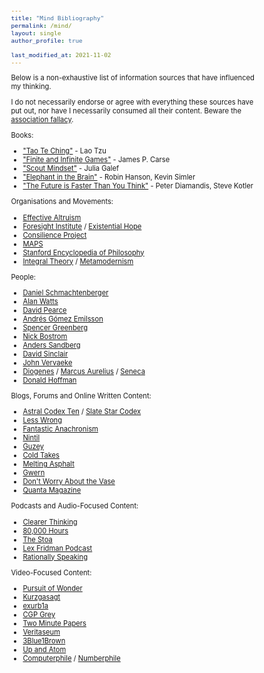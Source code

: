 ```yaml
---
title: "Mind Bibliography"
permalink: /mind/
layout: single
author_profile: true

last_modified_at: 2021-11-02
---
```


<body style="font-size:0.7em">
Below is a non-exhaustive list of information sources that have influenced my thinking.

I do not necessarily endorse or agree with everything these sources have put out, nor have I necessarily consumed all their content. Beware the [association fallacy](https://www.logicallyfallacious.com/logicalfallacies/Ad-Hominem-Guilt-by-Association).

Books:
- ["Tao Te Ching"](https://terebess.hu/english/tao/mitchell.html) - Lao Tzu
- ["Finite and Infinite Games"](https://www.goodreads.com/en/book/show/189989.Finite_and_Infinite_Games) - James P. Carse
- ["Scout Mindset"](https://www.goodreads.com/en/book/show/42041926-the-scout-mindset) - Julia Galef
- ["Elephant in the Brain"](https://www.goodreads.com/en/book/show/28820444-the-elephant-in-the-brain) - Robin Hanson, Kevin Simler
- ["The Future is Faster Than You Think"](https://www.goodreads.com/book/show/52290273-the-future-is-faster-than-you-think) - Peter Diamandis, Steve Kotler

Organisations and Movements:
- [Effective Altruism](https://forum.effectivealtruism.org/)
- [Foresight Institute](https://foresight.org/) / [Existential Hope](https://www.existentialhope.com/)
- [Consilience Project](https://consilienceproject.org/democracy-and-the-epistemic-commons/)
- [MAPS](https://maps.org/)
- [Stanford Encyclopedia of Philosophy](https://plato.stanford.edu/index.html)
- [Integral Theory](https://integrallife.com/what-is-integral-approach/) / [Metamodernism](https://metamoderna.org/metamodernism/)

People:
- [Daniel Schmachtenberger](https://www.youtube.com/watch?v=hGRNUw559SE)
- [Alan Watts](https://www.youtube.com/watch?v=2yWx7cqiSJI)
- [David Pearce](https://www.hedweb.com/hedonist.htm)
- [Andrés Gómez Emilsson](https://qualiacomputing.com/about/)
- [Spencer Greenberg](https://www.spencergreenberg.com/)
- [Nick Bostrom](https://www.nickbostrom.com/)
- [Anders Sandberg](https://aleph.se/andart2/about/)
- [David Sinclair](https://sinclair.hms.harvard.edu/people/david-sinclair)
- [John Vervaeke](https://www.youtube.com/playlist?list=PLND1JCRq8Vuh3f0P5qjrSdb5eC1ZfZwWJ)
- [Diogenes](https://penelope.uchicago.edu/~grout/encyclopaedia_romana/greece/hetairai/diogenes.html) / [Marcus Aurelius](http://classics.mit.edu/Antoninus/meditations.html) / [Seneca](https://tim.blog/2017/07/06/tao-of-seneca/)
- [Donald Hoffman](https://www.youtube.com/watch?v=ZTewDI8mlzE)

Blogs, Forums and Online Written Content:
- [Astral Codex Ten](https://astralcodexten.substack.com/) / [Slate Star Codex](https://slatestarcodex.com/)
- [Less Wrong](https://www.lesswrong.com/)
- [Fantastic Anachronism](https://fantasticanachronism.com/)
- [Nintil](https://nintil.com/)
- [Guzey](https://guzey.com/)
- [Cold Takes](https://www.cold-takes.com/)
- [Melting Asphalt](https://meltingasphalt.com/)
- [Gwern](https://www.gwern.net/index)
- [Don't Worry About the Vase ](https://thezvi.wordpress.com/)
- [Quanta Magazine](https://www.quantamagazine.org/)

Podcasts and Audio-Focused Content:
- [Clearer Thinking](https://clearerthinkingpodcast.com/)
- [80,000 Hours](https://80000hours.org/podcast/episodes/)
- [The Stoa](https://www.youtube.com/c/TheStoa/videos)
- [Lex Fridman Podcast](https://www.youtube.com/c/lexfridman/videos)
- [Rationally Speaking](http://rationallyspeakingpodcast.org/past-episodes/)

Video-Focused Content:
- [Pursuit of Wonder](https://www.youtube.com/c/PursuitofWonder/videos)
- [Kurzgasagt](https://www.youtube.com/c/inanutshell/videos)
- [exurb1a](https://www.youtube.com/c/Exurb1a/videos)
- [CGP Grey](https://www.youtube.com/watch?v=rStL7niR7gs)
- [Two Minute Papers](https://www.youtube.com/c/K%C3%A1rolyZsolnai/videos)
- [Veritaseum](https://www.youtube.com/c/veritasium/videos)
- [3Blue1Brown](https://www.youtube.com/c/3blue1brown/videos)
- [Up and Atom](https://www.youtube.com/c/UpandAtom/videos)
- [Computerphile](https://www.youtube.com/user/Computerphile/videos) / [Numberphile](https://www.youtube.com/user/numberphile/videos)
</body>
